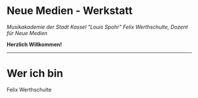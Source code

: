# Neue Medien - Werkstatt

_Musikakademie der Stadt Kassel "Louis Spohr"_
_Felix Werthschulte, Dozent für Neue Medien_

**Herzlich Willkommen!**

---

# Wer ich bin

Felix Werthschulte
